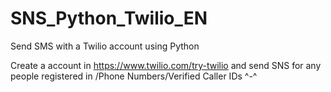 # SNS_Python_Twilio_EN
Send SMS with a Twilio account using Python

Create a account in https://www.twilio.com/try-twilio and send SNS for any people registered in /Phone Numbers/Verified Caller IDs ^-^
